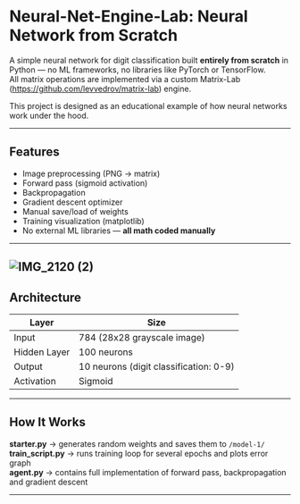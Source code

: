 # Neural-Net-Engine-Lab: Neural Network from Scratch

A simple neural network for digit classification built **entirely from scratch** in Python — no ML frameworks, no libraries like PyTorch or TensorFlow.  
All matrix operations are implemented via a custom Matrix-Lab (https://github.com/levvedrov/matrix-lab) engine.

This project is designed as an educational example of how neural networks work under the hood.

---

## Features

- Image preprocessing (PNG → matrix)
- Forward pass (sigmoid activation)
- Backpropagation
- Gradient descent optimizer
- Manual save/load of weights
- Training visualization (matplotlib)
- No external ML libraries — **all math coded manually**

---
![IMG_2120 (2)](https://github.com/user-attachments/assets/c51d58cc-d097-4cea-ab73-7bb0b06f0a39)
---

## Architecture

| Layer        | Size    |
|--------------|---------|
| Input        | 784 (28x28 grayscale image) |
| Hidden Layer | 100 neurons |
| Output       | 10 neurons (digit classification: 0-9) |
| Activation   | Sigmoid |


---

## How It Works

**starter.py** → generates random weights and saves them to `/model-1/`  
**train_script.py** → runs training loop for several epochs and plots error graph  
**agent.py** → contains full implementation of forward pass, backpropagation and gradient descent

---
